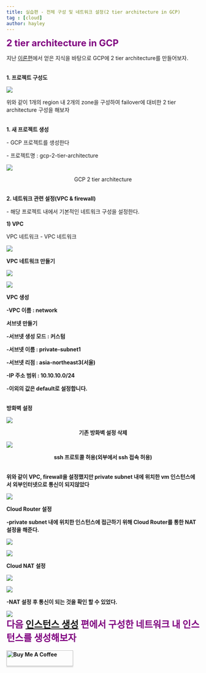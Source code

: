 ```yaml
---
title: 실습편 - 전체 구성 및 네트워크 설정(2 tier architecture in GCP)
tag : [cloud]
author: hayley
---
```


<font size="5" color="purple"><b>2 tier architecture in GCP</b></font>
<p> 지난 <a href="https://hayleyshim.github.io/blog/gcp1">이론편</a>에서 얻은 지식을 바탕으로 GCP에 2 tier architecture를 만들어보자.
<br>
<br>
<p><b>1. 프로젝트 구성도</b>
<p><img src="https://github.com/hayleyshim/hayleyshim.github.io/blob/master/assets/images/projects/demo_architecture.PNG?raw=true">   
<p>위와 같이 1개의 region 내 2개의 zone을 구성하여 failover에 대비한 2 tier architecture 구성을 해보자
<br>
<br>
<p><b>1. 새 프로젝트 생성</b> 
<p>- GCP 프로젝트를 생성한다 
<p>- 프로젝트명 : gcp-2-tier-architecture
<p><img src="https://github.com/hayleyshim/hayleyshim.github.io/blob/master/assets/images/projects/demo1.PNG?raw=true">
<p style="text-align:center">GCP 2 tier architecture     
<br>
<br>  
<p><b>2. 네트워크 관련 설정(VPC & firewall)</b> 
<p>- 해당 프로젝트 내에서 기본적인 네트워크 구성을 설정한다.
<br>
<p><b>1) VPC</b> 
<p>VPC 네트워크 - VPC 네트워크 
<p><img src="https://github.com/hayleyshim/hayleyshim.github.io/blob/master/assets/images/projects/vpc1.PNG?raw=true"> 
<br>
<p><b>VPC 네트워크 만들기</b>  
<p><img src="https://github.com/hayleyshim/hayleyshim.github.io/blob/master/assets/images/projects/vpc2.PNG?raw=true"> 
<br>
<p><img src="https://github.com/hayleyshim/hayleyshim.github.io/blob/master/assets/images/projects/vpc3.PNG?raw=true">
<p><b>VPC 생성   
<p>-VPC 이름 : network
<br>  
<p><b>서브넷 만들기</b> 
<p>-서브넷 생성 모드 : 커스텀
<p>-서브넷 이름 : private-subnet1
<p>-서브넷 리점 : asia-northeast3(서울)
<p>-IP 주소 범위 : 10.10.10.0/24
<p>-이외의 값은 default로 설정합니다.    
<br>
<br>  
<P><b>방화벽 설정</b>  
<p><img src="https://github.com/hayleyshim/hayleyshim.github.io/blob/master/assets/images/projects/firewall1.PNG?raw=true">
<p style="text-align:center">기존 방화벽 설정 삭제
<br>  
<p><img src="https://github.com/hayleyshim/hayleyshim.github.io/blob/master/assets/images/projects/firewall3.PNG?raw=true">
<p style="text-align:center">ssh 프로토콜 허용(외부에서 ssh 접속 허용)  
<br> 
<br>   
<p>위와 같이 VPC, firewall을 설정했지만 private subnet 내에 위치한 vm 인스턴스에서 외부인터넷으로 통신이 되지않았다
<p><img src="https://github.com/hayleyshim/hayleyshim.github.io/blob/master/assets/images/projects/firewall4.PNG?raw=true">  
<br> 
<p><b>Cloud Router 설정</b>
<p>-private subnet 내에 위치한 인스턴스에 접근하기 위해 Cloud Router를 통한 NAT 설정을 해준다.  
<p><img src="https://github.com/hayleyshim/hayleyshim.github.io/blob/master/assets/images/projects/router1.PNG?raw=true">
<p><img src="https://github.com/hayleyshim/hayleyshim.github.io/blob/master/assets/images/projects/router2.PNG?raw=true">  
<br>
<p><b>Cloud NAT 설정</b>  
<p><img src="https://github.com/hayleyshim/hayleyshim.github.io/blob/master/assets/images/projects/router3.PNG?raw=true">  
<p><img src="https://github.com/hayleyshim/hayleyshim.github.io/blob/master/assets/images/projects/router4.PNG?raw=true">
<br>
<p>-NAT 설정 후 통신이 되는 것을 확인 할 수 있었다.  
<p><img src="https://github.com/hayleyshim/hayleyshim.github.io/blob/master/assets/images/projects/router5.PNG?raw=true">      
<br>   
<font size="5" color="purple"><b>다음 <a href="https://hayleyshim.github.io/blog/gcp3">인스턴스 생성</a> 편에서 구성한 네트워크 내 인스턴스를 생성해보자</b></font>
<br>
<br> 
<a href="https://www.buymeacoffee.com/yhshim17" target="_blank"><img src="https://www.buymeacoffee.com/assets/img/custom_images/orange_img.png" alt="Buy Me A Coffee" style="height: 41px !important;width: 174px !important;box-shadow: 0px 3px 2px 0px rgba(190, 190, 190, 0.5) !important;-webkit-box-shadow: 0px 3px 2px 0px rgba(190, 190, 190, 0.5) !important;" ></a>
